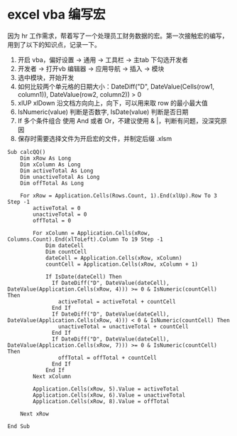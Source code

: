 # excel vba 编写宏

因为 hr 工作需求，帮着写了一个处理员工财务数据的宏。第一次接触宏的编写，用到了以下的知识点，记录一下。

1. 开启 vba，偏好设置 -> 通用 -> 工具栏 -> 主tab 下勾选开发者
2. 开发者 -> 打开vb 编辑器 -> 应用导航 -> 插入 -> 模块
3. 选中模块，开始开发
4. 如何比较两个单元格的日期大小：DateDiff("D", DateValue(Cells(row1, column1)), DateValue(row2, column2)) > 0
5. xlUP xlDown 沿文档方向向上，向下，可以用来取 row 的最小最大值
6. IsNumeric(value) 判断是否数字, IsDate(value) 判断是否日期
7. If 多个条件组合 使用 And 或者 Or，不建议使用 & |，判断有问题，没深究原因
8. 保存时需要选择文件为开启宏的文件，并制定后缀 .xlsm


```vba
Sub calcQQ()
    Dim xRow As Long
    Dim xColumn As Long
    Dim activeTotal As Long
    Dim unactiveTotal As Long
    Dim offTotal As Long

    For xRow = Application.Cells(Rows.Count, 1).End(xlUp).Row To 3 Step -1
        activeTotal = 0
        unactiveTotal = 0
        offTotal = 0

        For xColumn = Application.Cells(xRow, Columns.Count).End(xlToLeft).Column To 19 Step -1
            Dim dateCell
            Dim countCell
            dateCell = Application.Cells(xRow, xColumn)
            countCell = Application.Cells(xRow, xColumn + 1)

            If IsDate(dateCell) Then
              If DateDiff("D", DateValue(dateCell), DateValue(Application.Cells(xRow, 4))) >= 0 & IsNumeric(countCell) Then
                activeTotal = activeTotal + countCell
              End If
              If DateDiff("D", DateValue(dateCell), DateValue(Application.Cells(xRow, 4))) < 0 & IsNumeric(countCell) Then
                unactiveTotal = unactiveTotal + countCell
              End If
              If DateDiff("D", DateValue(dateCell), DateValue(Application.Cells(xRow, 7))) >= 0 & IsNumeric(countCell) Then
                offTotal = offTotal + countCell
              End If
            End If
        Next xColumn

        Application.Cells(xRow, 5).Value = activeTotal
        Application.Cells(xRow, 6).Value = unactiveTotal
        Application.Cells(xRow, 8).Value = offTotal

    Next xRow

End Sub
```
